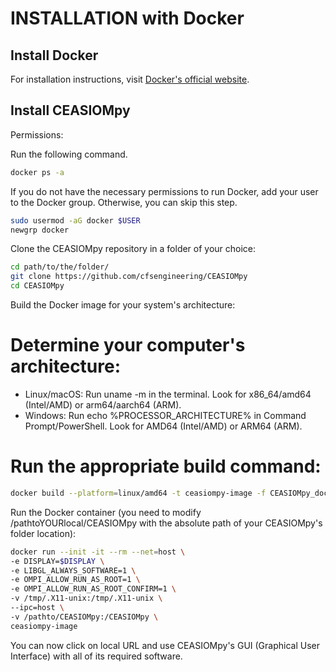 # INSTALLATION with Docker

## Install Docker

For installation instructions, visit [Docker's official website](https://docs.docker.com/get-started/get-docker/).

## Install CEASIOMpy

Permissions:

Run the following command.

```bash
docker ps -a
```

If you do not have the necessary permissions to run Docker, add your user to the Docker group. Otherwise, you can skip this step.

```bash
sudo usermod -aG docker $USER
newgrp docker
```

Clone the CEASIOMpy repository in a folder of your choice:

```bash
cd path/to/the/folder/
git clone https://github.com/cfsengineering/CEASIOMpy
cd CEASIOMpy
```

Build the Docker image for your system's architecture:

# Determine your computer's architecture:

- Linux/macOS: Run uname -m in the terminal. Look for x86_64/amd64 (Intel/AMD) or arm64/aarch64 (ARM).
- Windows: Run echo %PROCESSOR_ARCHITECTURE% in Command Prompt/PowerShell. Look for AMD64 (Intel/AMD) or ARM64 (ARM).

# Run the appropriate build command:
```bash
docker build --platform=linux/amd64 -t ceasiompy-image -f CEASIOMpy_docker_Installation .
```

Run the Docker container (you need to modify /pathtoYOURlocal/CEASIOMpy with the absolute path of your CEASIOMpy's folder location):

```bash
docker run --init -it --rm --net=host \
-e DISPLAY=$DISPLAY \
-e LIBGL_ALWAYS_SOFTWARE=1 \
-e OMPI_ALLOW_RUN_AS_ROOT=1 \
-e OMPI_ALLOW_RUN_AS_ROOT_CONFIRM=1 \
-v /tmp/.X11-unix:/tmp/.X11-unix \
--ipc=host \
-v /pathto/CEASIOMpy:/CEASIOMpy \
ceasiompy-image
```

You can now click on local URL and use CEASIOMpy's GUI (Graphical User Interface) with all of its required software.